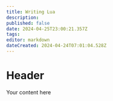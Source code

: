 ```yaml
---
title: Writing Lua
description: 
published: false
date: 2024-04-25T23:00:21.357Z
tags: 
editor: markdown
dateCreated: 2024-04-24T07:01:04.528Z
---
```


# Header
Your content here